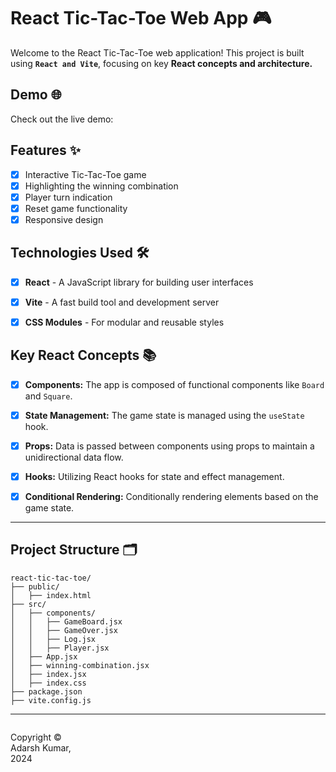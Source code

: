 # React Tic-Tac-Toe Web App 🎮

Welcome to the React Tic-Tac-Toe web application!
This project is built using **`React and Vite`**, focusing on key **React concepts and architecture.**


## Demo 🌐
Check out the live demo:



## Features ✨
- [x] Interactive Tic-Tac-Toe game
- [x] Highlighting the winning combination
- [x] Player turn indication
- [x] Reset game functionality
- [x] Responsive design

## Technologies Used 🛠️

- [x] **React** - A JavaScript library for building user interfaces
- [x] **Vite** - A fast build tool and development server
- [x] **CSS Modules** - For modular and reusable styles


## Key React Concepts 📚
- [x] **Components:** The app is composed of functional components like `Board` and `Square`.
- [x] **State Management:** The game state is managed using the `useState` hook.
- [x] **Props:** Data is passed between components using props to maintain a unidirectional data flow.
- [x] **Hooks:** Utilizing React hooks for state and effect management.
- [x] **Conditional Rendering:** Conditionally rendering elements based on the game state.


---
## Project Structure 🗂️

```
react-tic-tac-toe/
├── public/
│   ├── index.html
├── src/
│   ├── components/
│   │   ├── GameBoard.jsx
│   │   ├── GameOver.jsx
│   │   ├── Log.jsx
│   │   ├── Player.jsx
│   ├── App.jsx
│   ├── winning-combination.jsx
│   ├── index.jsx
│   ├── index.css
├── package.json
├── vite.config.js
```
---

<footer>
<p style="float:left; width: 20%;">
Copyright © Adarsh Kumar, 2024
</p>
</footer>
